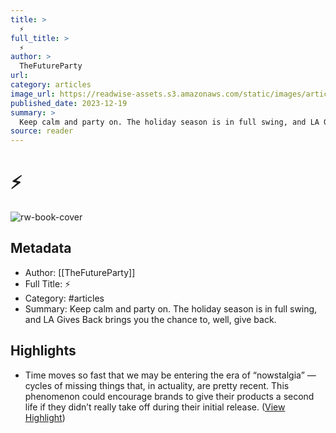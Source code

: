```yaml
---
title: >
  ⚡
full_title: >
  ⚡
author: >
  TheFutureParty
url: 
category: articles
image_url: https://readwise-assets.s3.amazonaws.com/static/images/article4.6bc1851654a0.png
published_date: 2023-12-19
summary: >
  Keep calm and party on. The holiday season is in full swing, and LA Gives Back brings you the chance to, well, give back.
source: reader
---
```

# ⚡

![rw-book-cover](https://readwise-assets.s3.amazonaws.com/static/images/article4.6bc1851654a0.png)

## Metadata
- Author: [[TheFutureParty]]
- Full Title: ⚡
- Category: #articles
- Summary: Keep calm and party on. The holiday season is in full swing, and LA Gives Back brings you the chance to, well, give back.

## Highlights
- Time moves so fast that we may be entering the era of “nowstalgia” — cycles of missing things that, in actuality, are pretty recent. This phenomenon could encourage brands to give their products a second life if they didn’t really take off during their initial release. ([View Highlight](https://read.readwise.io/read/01hj3sg03ebc49n5n3w7vmcjpn))


